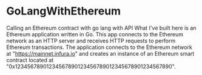 # GoLangWithEthereum
Calling an Ethereum contract with go lang with API
What I've built here is an Ethereum application written in Go. This app connects to the Ethereum network as an HTTP server and receives HTTP requests to perform Ethereum transactions. The application connects to the Ethereum network at "https://mainnet.infura.io" and creates an instance of an Ethereum smart contract located at "0x12345678901234567890123456789012345678901234567890".
